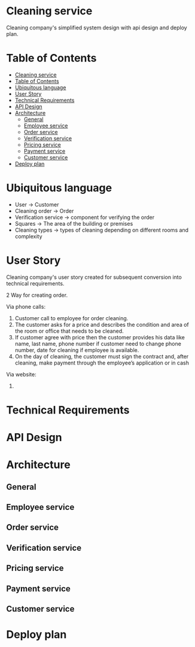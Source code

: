 # Cleaning service
Cleaning company's simplified system design with api design and deploy plan.

# Table of Contents
- [Cleaning service](#cleaning-service)
- [Table of Contents](#table-of-contents)
- [Ubiquitous language](#ubiquitous-language)
- [User Story](#user-story)
- [Technical Requirements](#technical-requirements)
- [API Design](#api-design)
- [Architecture](#architecture)
  - [General](#general)
  - [Employee service](#employee-service)
  - [Order service](#order-service)
  - [Verification service](#verification-service)
  - [Pricing service](#pricing-service)
  - [Payment service](#payment-service)
  - [Customer service](#customer-service)
- [Deploy plan](#deploy-plan)


# Ubiquitous language
- User -> Customer
- Cleaning order -> Order
- Verification service -> component for verifying the order
- Squares -> The area of the building or premises
- Cleaning types -> types of cleaning depending on different rooms and complexity

# User Story

Cleaning company's user story created for subsequent conversion into technical requirements. 

2 Way for creating order.

Via phone calls:

1. Customer call to employee for order cleaning.
2. The customer asks for a price and describes the condition and area of the room or office that needs to be cleaned.
3. If customer agree with price then the customer provides his data like name, last name, phone number if customer need to change phone number, date for cleaning if employee is available.
4. On the day of cleaning, the customer must sign the contract and, after cleaning, make payment through the employee’s application or in cash

Via website:

1. 
# Technical Requirements

# API Design

# Architecture

## General

## Employee service

## Order service

## Verification service

## Pricing service

## Payment service

## Customer service

# Deploy plan
